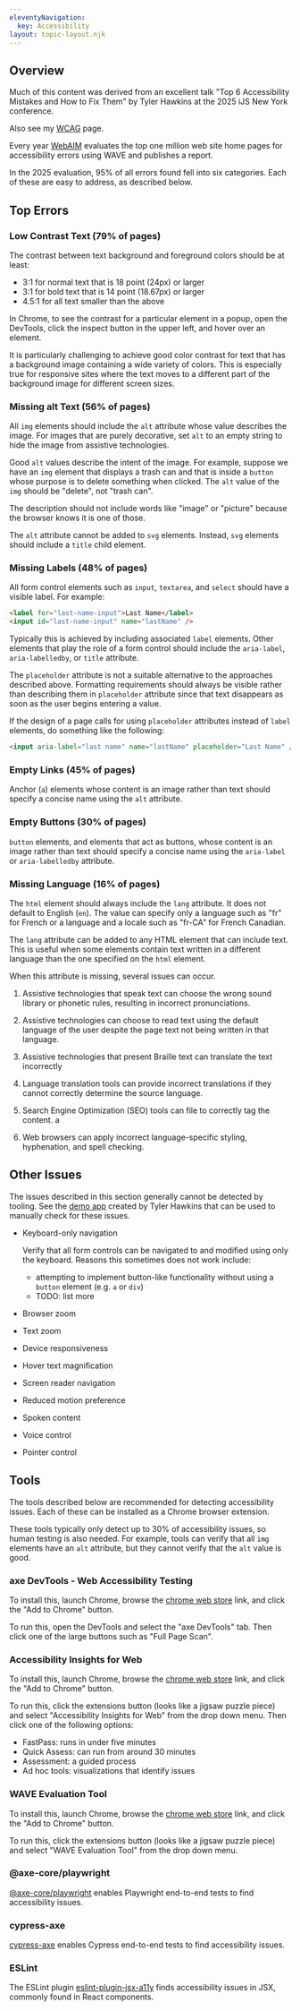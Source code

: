```yaml
---
eleventyNavigation:
  key: Accessibility
layout: topic-layout.njk
---
```


## Overview

Much of this content was derived from an excellent talk
"Top 6 Accessibility Mistakes and How to Fix Them"
by Tyler Hawkins at the 2025 iJS New York conference.

Also see my [WCAG](/blog/wcag) page.

Every year [WebAIM](https://webaim.org/projects/million/) evaluates
the top one million web site home pages for accessibility errors
using WAVE and publishes a report.

In the 2025 evaluation, 95% of all errors found fell into six categories.
Each of these are easy to address, as described below.

## Top Errors

### Low Contrast Text (79% of pages)

The contrast between text background and foreground colors
should be at least:

- 3:1 for normal text that is 18 point (24px) or larger
- 3:1 for bold text that is 14 point (18.67px) or larger
- 4.5:1 for all text smaller than the above

In Chrome, to see the contrast for a particular element in a popup,
open the DevTools, click the inspect button in the upper left,
and hover over an element.

It is particularly challenging to achieve good color contrast for
text that has a background image containing a wide variety of colors.
This is especially true for responsive sites where the text moves
to a different part of the background image for different screen sizes.

### Missing alt Text (56% of pages)

All `img` elements should include the `alt` attribute
whose value describes the image.
For images that are purely decorative, set `alt` to an empty string
to hide the image from assistive technologies.

Good `alt` values describe the intent of the image.
For example, suppose we have an `img` element that displays a trash can and
that is inside a `button` whose purpose is to delete something when clicked.
The `alt` value of the `img` should be "delete", not "trash can".

The description should not include words like "image" or "picture"
because the browser knows it is one of those.

The `alt` attribute cannot be added to `svg` elements.
Instead, `svg` elements should include a `title` child element.

### Missing Labels (48% of pages)

All form control elements such as `input`, `textarea`, and `select`
should have a visible label. For example:

```html
<label for="last-name-input">Last Name</label>
<input id="last-name-input" name="lastName" />
```

Typically this is achieved by including associated `label` elements.
Other elements that play the role of a form control should include
the `aria-label`, `aria-labelledby`, or `title` attribute.

The `placeholder` attribute is not a suitable alternative
to the approaches described above.
Formatting requirements should always be visible
rather than describing them in `placeholder` attribute
since that text disappears as soon as the user begins entering a value.

If the design of a page calls for using `placeholder` attributes
instead of `label` elements, do something like the following:

```html
<input aria-label="last name" name="lastName" placeholder="Last Name" />
```

### Empty Links (45% of pages)

Anchor (`a`) elements whose content is an image rather than text
should specify a concise name using the `alt` attribute.

### Empty Buttons (30% of pages)

`button` elements, and elements that act as buttons,
whose content is an image rather than text
should specify a concise name using the
`aria-label` or `aria-labelledby` attribute.

### Missing Language (16% of pages)

The `html` element should always include the `lang` attribute.
It does not default to English (`en`).
The value can specify only a language such as "fr" for French
or a language and a locale such as "fr-CA" for French Canadian.

The `lang` attribute can be added to any HTML element that can include text.
This is useful when some elements contain text written in
a different language than the one specified on the `html` element.

When this attribute is missing, several issues can occur.

1. Assistive technologies that speak text
   can choose the wrong sound library or phonetic rules,
   resulting in incorrect pronunciations.

1. Assistive technologies can choose to
   read text using the default language of the user
   despite the page text not being written in that language.

1. Assistive technologies that present Braille text
   can translate the text incorrectly

1. Language translation tools can provide incorrect translations
   if they cannot correctly determine the source language.

1. Search Engine Optimization (SEO) tools can file to correctly tag the content.
   a
1. Web browsers can apply incorrect language-specific styling,
   hyphenation, and spell checking.

## Other Issues

The issues described in this section generally cannot be detected by tooling.
See the [demo app](https://github.com/thawkin3/assistive-technology-demo)
created by Tyler Hawkins that can be used to manually check for these issues.

- Keyboard-only navigation

  Verify that all form controls can be
  navigated to and modified using only the keyboard.
  Reasons this sometimes does not work include:

  - attempting to implement button-like functionality
    without using a `button` element (e.g. `a` or `div`)
  - TODO: list more

- Browser zoom
- Text zoom
- Device responsiveness
- Hover text magnification
- Screen reader navigation
- Reduced motion preference
- Spoken content
- Voice control
- Pointer control

## Tools

The tools described below are recommended for detecting accessibility issues.
Each of these can be installed as a Chrome browser extension.

These tools typically only detect up to 30% of accessibility issues,
so human testing is also needed.
For example, tools can verify that all `img` elements have an `alt` attribute,
but they cannot verify that the `alt` value is good.

### axe DevTools - Web Accessibility Testing

To install this, launch Chrome, browse the
[chrome web store](https://chromewebstore.google.com/detail/axe-devtools-web-accessib/lhdoppojpmngadmnindnejefpokejbdd?hl=en-US)
link, and click the "Add to Chrome" button.

To run this, open the DevTools and select the "axe DevTools" tab.
Then click one of the large buttons such as "Full Page Scan".

### Accessibility Insights for Web

To install this, launch Chrome, browse the
[chrome web store](https://chromewebstore.google.com/detail/accessibility-insights-fo/pbjjkligggfmakdaogkfomddhfmpjeni?hl=en)
link, and click the "Add to Chrome" button.

To run this, click the extensions button (looks like a jigsaw puzzle piece)
and select "Accessibility Insights for Web" from the drop down menu.
Then click one of the following options:

- FastPass: runs in under five minutes
- Quick Assess: can run from around 30 minutes
- Assessment: a guided process
- Ad hoc tools: visualizations that identify issues

### WAVE Evaluation Tool

To install this, launch Chrome, browse the
[chrome web store](https://chromewebstore.google.com/detail/wave-evaluation-tool/jbbplnpkjmmeebjpijfedlgcdilocofh)
link, and click the "Add to Chrome" button.

To run this, click the extensions button (looks like a jigsaw puzzle piece)
and select "WAVE Evaluation Tool" from the drop down menu.

### @axe-core/playwright

[@axe-core/playwright](https://github.com/dequelabs/axe-core-npm/blob/develop/packages/playwright/README.md)
enables Playwright end-to-end tests to find accessibility issues.

### cypress-axe

[cypress-axe](https://github.com/component-driven/cypress-axe)
enables Cypress end-to-end tests to find accessibility issues.

### ESLint

The ESLint plugin
[eslint-plugin-jsx-a11y](https://github.com/jsx-eslint/eslint-plugin-jsx-a11y)
finds accessibility issues in JSX, commonly found in React components.
